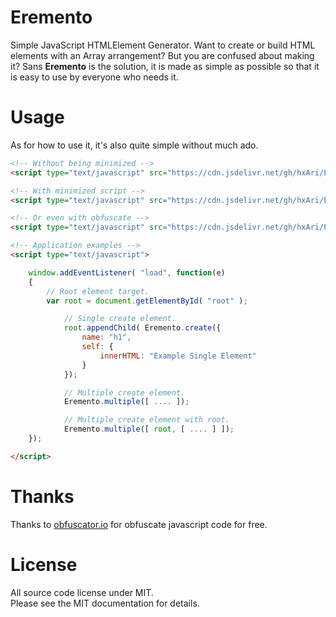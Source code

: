 # Eremento

Simple JavaScript HTMLElement Generator.
Want to create or build HTML elements with an Array arrangement? But you are confused about making it? Sans **Eremento** is the solution, it is made as simple as possible so that it is easy to use by everyone who needs it.

# Usage
As for how to use it, it's also quite simple without much ado.
```html
<!-- Without being minimized -->
<script type="text/javascript" src="https://cdn.jsdelivr.net/gh/hxAri/Eremento@latest/dist/js/eremento.js"></script>

<!-- With minimized script -->
<script type="text/javascript" src="https://cdn.jsdelivr.net/gh/hxAri/Eremento@latest/dist/js/eremento.min.js"></script>

<!-- Or even with obfuscate -->
<script type="text/javascript" src="https://cdn.jsdelivr.net/gh/hxAri/Eremento@latest/dist/js/eremento.obs.js"></script>

<!-- Application examples -->
<script type="text/javascript">

    window.addEventListener( "load", function(e)
    {
        // Root element target.
        var root = document.getElementById( "root" );

            // Single create element.
            root.appendChild( Eremento.create({
                name: "h1",
                self: {
                    innerHTML: "Example Single Element"
                }
            });

            // Multiple create element.
            Eremento.multiple([ .... ]);

            // Multiple create element with root.
            Eremento.multiple([ root, [ .... ] ]);
    });

</script>
```

# Thanks
Thanks to [obfuscator.io](https://obfuscator.io/) for obfuscate javascript code for free.

# License
All source code license under MIT.<br/>
Please see the MIT documentation for details.
